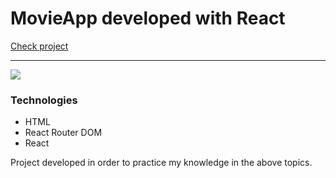 # MovieApp developed with React

[Check project](https://mateuscodes-animelist.netlify.app/)

---

![](https://i.imgur.com/jhsJeXM.png)

### Technologies
- HTML
- React Router DOM
- React

Project developed in order to practice my knowledge in the above topics.
